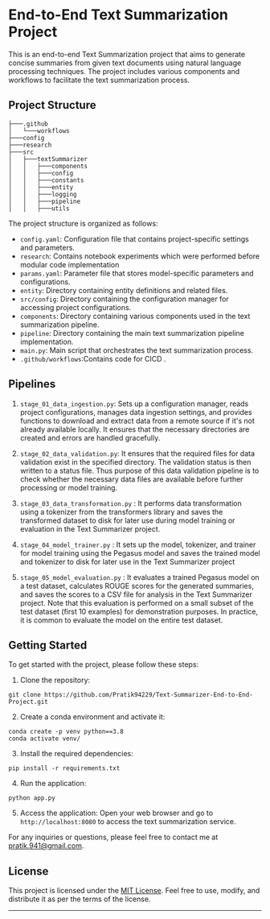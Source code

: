 

# End-to-End Text Summarization Project

This is an end-to-end Text Summarization project that aims to generate concise summaries from given text documents using natural language processing techniques. The project includes various components and workflows to facilitate the text summarization process.

## Project Structure
```
├───.github
│   └───workflows
├───config
├───research
├───src
│   ├───textSummarizer
│   │   ├───components
│   │   ├───config
│   │   ├───constants
│   │   ├───entity
│   │   ├───logging
│   │   ├───pipeline
│   │   ├───utils
```
The project structure is organized as follows:

- `config.yaml`: Configuration file that contains project-specific settings and parameters.
- `research`: Contains notebook experiments which were performed before modular code implementation
- `params.yaml`: Parameter file that stores model-specific parameters and configurations.
- `entity`: Directory containing entity definitions and related files.
- `src/config`: Directory containing the configuration manager for accessing project configurations.
- `components`: Directory containing various components used in the text summarization pipeline.
- `pipeline`: Directory containing the main text summarization pipeline implementation.
- `main.py`: Main script that orchestrates the text summarization process.
- `.github/workflows`:Contains code for CICD .

## Pipelines
1. `stage_01_data_ingestion.py`: Sets up a configuration manager, reads project configurations, manages data ingestion settings, and provides functions to download and extract data from a remote source if it's not already available locally. It ensures that the necessary directories are created and errors are handled gracefully.
  
2. `stage_02_data_validation.py`: It ensures that the required files for data validation exist in the specified directory. The validation status is then written to a status file. Thus purpose of this data validation pipeline is to check whether the necessary data files are available before further processing or model training.

3. `stage_03_data_transformation.py` : It performs data transformation using a tokenizer from the transformers library and saves the transformed dataset to disk for later use during model training or evaluation in the Text Summarizer project. 

4. `stage_04_model_trainer.py` : It sets up the model, tokenizer, and trainer for model training using the Pegasus model and saves the trained model and tokenizer to disk for later use in the Text Summarizer project

5. `stage_05_model_evaluation.py` : It evaluates a trained Pegasus model on a test dataset, calculates ROUGE scores for the generated summaries, and saves the scores to a CSV file for analysis in the Text Summarizer project. Note that this evaluation is performed on a small subset of the test dataset (first 10 examples) for demonstration purposes. In practice, it is common to evaluate the model on the entire test dataset. 


## Getting Started

To get started with the project, please follow these steps:

1. Clone the repository:
```
git clone https://github.com/Pratik94229/Text-Summarizer-End-to-End-Project.git
```

2. Create a conda environment and activate it:
```
conda create -p venv python==3.8 
conda activate venv/
```

3. Install the required dependencies:
```
pip install -r requirements.txt
```

4. Run the application:
```
python app.py
```

5. Access the application:
Open your web browser and go to `http://localhost:8080` to access the text summarization service.


For any inquiries or questions, please feel free to contact me at pratik.941@gmail.com.

## License

This project is licensed under the [MIT License](LICENSE). Feel free to use, modify, and distribute it as per the terms of the license.

---

